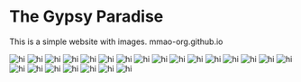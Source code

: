 # The Gypsy Paradise
This is a simple website with images.
<a src="mmao-org.github.io">mmao-org.github.io</a>

<img src="IMG_0692.jpeg" alt="hi" class="inline"/>

<img src="photos/DSCN1263.jpeg" alt="hi" class="inline"/>
<img src="photos/DSCN1275.jpeg" alt="hi" class="inline"/>

<img src="IMG_0428.jpeg" alt="hi" class="inline"/>

<img src="photos/DSCN1224.jpeg" alt="hi" class="inline"/>
<img src="photos/DSCN1225.jpeg" alt="hi" class="inline"/>
<img src="photos/DSCN1216.jpeg" alt="hi" class="inline"/>
<img src="photos/DSCN1234.jpeg" alt="hi" class="inline"/>
<img src="photos/DSCN1238.jpeg" alt="hi" class="inline"/>
<img src="photos/DSCN1241.jpeg" alt="hi" class="inline"/>



<img src="photos/IMG_0434.jpeg" alt="hi" class="inline"/>
<img src="photos/IMG_0435.jpeg" alt="hi" class="inline"/>
<img src="photos/IMG_0441.jpeg" alt="hi" class="inline"/>
<img src="photos/IMG_0443.jpeg" alt="hi" class="inline"/>
<img src="photos/IMG_0447.jpeg" alt="hi" class="inline"/>
<img src="photos/IMG_0449.jpeg" alt="hi" class="inline"/>
<img src="photos/IMG_0453.jpeg" alt="hi" class="inline"/>
<img src="photos/IMG_0456.jpeg" alt="hi" class="inline"/>
<img src="photos/IMG_0458.jpeg" alt="hi" class="inline"/>
<img src="photos/IMG_0460.jpeg" alt="hi" class="inline"/>
<img src="photos/IMG_0461.jpeg" alt="hi" class="inline"/>
<img src="photos/IMG_0463.jpeg" alt="hi" class="inline"/>
<img src="photos/IMG_0465.jpeg" alt="hi" class="inline"/>

